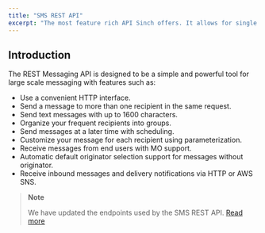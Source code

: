 ```yaml
---
title: "SMS REST API"
excerpt: "The most feature rich API Sinch offers. It allows for single messages, scheduled batch send-outs using message templates and more."
---
```

## Introduction

The REST Messaging API is designed to be a simple and powerful tool for large scale messaging with features such as:

 - Use a convenient HTTP interface.
 - Send a message to more than one recipient in the same request.
 - Send text messages with up to 1600 characters.
 - Organize your frequent recipients into groups.
 - Send messages at a later time with scheduling.
 - Customize your message for each recipient using parameterization.
 - Receive messages from end users with MO support.
 - Automatic default originator selection support for messages without originator.
 - Receive inbound messages and delivery notifications via HTTP or AWS SNS.

> **Note**
>
> We have updated the endpoints used by the SMS REST API. [Read more](doc:sms-rest-getting-started#section-base-url)

